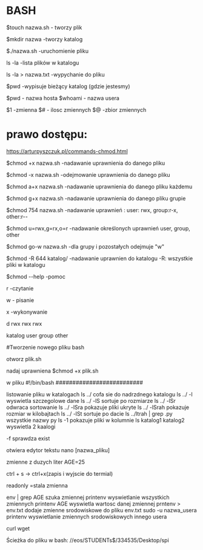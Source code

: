 # BASH
$touch nazwa.sh - tworzy plik

$mkdir nazwa -tworzy katalog

$./nazwa.sh -uruchomienie pliku

ls -la -lista plików w katalogu

ls -la > nazwa.txt   -wypychanie do pliku

$pwd                -wypisuje bieżący katalog (gdzie jestesmy)

$pwd                   - nazwa hosta
$whoami - nazwa usera

$1 -zmienna
$# - ilosc zmiennych
$@ -zbior zmiennych
# prawo dostępu:
https://arturpyszczuk.pl/commands-chmod.html

$chmod +x nazwa.sh      -nadawanie uprawnienia do danego pliku

$chmod -x nazwa.sh      -odejmowanie uprawnienia do danego pliku

$chmod a+x nazwa.sh     -nadawanie uprawnienia do danego pliku każdemu

$chmod g+x nazwa.sh     -nadawanie uprawnienia do danego pliku grupie

$chmod 754 nazwa.sh     -nadawanie uprawnień : user: rwx, group:r-x, other:r--

$chmod u=rwx,g=rx,o=r   -nadawanie określonych uprawnień user, group, other

$chmod go-w nazwa.sh    -dla grupy i pozostałych odejmuje "w"

$chmod -R 644 katalog/ -nadawanie uprawnien do katalogu  -R: wszystkie pliki w katalogu

$chmod --help          -pomoc 

r -czytanie

w - pisanie

x -wykonywanie


d           rwx           rwx       rwx

katalog     user           group   other

#Tworzenie nowego pliku bash

otworz
plik.sh

nadaj uprawniena
 $chmod +x plik.sh

w pliku
#!/bin/bash
##########################


listowanie pliku w katalogach
ls ../          cofa sie do nadrzdnego katalogu
ls ../ -l       wyswietla szczegolowe dane
ls ../ -lS     sortuje po rozmiarze
ls ../ -lSr     odwraca sortowanie
ls ../ -lSra    pokazuje pliki ukryte
ls ../ -lSrah   pokazuje rozmiar w kilobajtach
ls ../ -lSt      sortuje po dacie
ls ../ltrah | grep .py  wszystkie nazwy py
ls -1   pokazuje pliki w kolumnie
ls katalog1 katalog2    wyswietla 2 kaalogi


-f      sprawdza exist

otwiera edytor tekstu
nano [nazwa_pliku]

zmienne z duzych liter
AGE=25

ctrl + s -> ctrl+x(zapis i wyjscie do termial)

readonly =stala zmienna 

env | grep AGE  szuka zmiennej
printenv    wyswietlanie wszystkich zmiennych
printenv AGE wyswietla wartosc danej zmiennej
prntenv > env.txt     dodaje zmienne srodowiskowe do pliku env.txt
sudo -u nazwa_usera printenv    wyswietlanie zmiennych srodowiskowych innego usera

curl
wget

Ścieżka do pliku w bash: //eos/STUDENTs$/334535/Desktop/spi